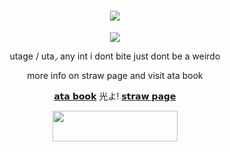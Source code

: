 
<h4 align="center"
 
![](https://komarev.com/ghpvc/?username=utagez&color=152EA8)

 </h4>
<p align="center">
 
<p align="center">
<img src="https://github.com/user-attachments/assets/9daa986d-6a57-4518-a13c-85822a311c20">

<p align="center">  utage / uta◞ any int i dont bite just dont be a weirdo
<p align="center">  more info on straw page and visit ata book
<p align="center">
 <a href="https://therapyavoiderz.atabook.org/">𝗮𝘁𝗮 𝗯𝗼𝗼𝗸</a> 光よ! <a href="https://therapyavoiderz.straw.page/">𝘀𝘁𝗿𝗮𝘄 𝗽𝗮𝗴𝗲</a> 
 
 <p align="center">
 <img height="49" width="200"src="https://64.media.tumblr.com/e11b1fc82396c9a24a8453e86f7f9e31/tumblr_inline_oiq49bqR2w1syhm0x_500.pnj"> 




